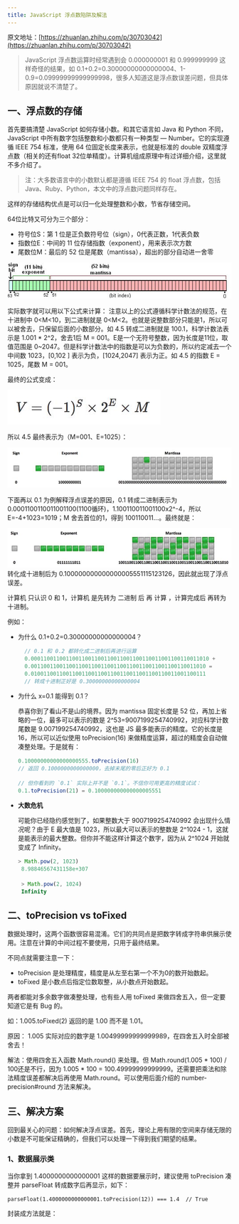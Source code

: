 ```yaml
---
title: JavaScript 浮点数陷阱及解法
---
```


原文地址：[https://zhuanlan.zhihu.com/p/30703042](https://zhuanlan.zhihu.com/p/30703042)

>JavaScript 浮点数运算时经常遇到会 0.000000001 和 0.999999999 这样奇怪的结果，如 0.1+0.2=0.30000000000000004、1-0.9=0.09999999999999998，很多人知道这是浮点数误差问题，但具体原因就说不清楚了。

## 一、浮点数的存储

首先要搞清楚 JavaScript 如何存储小数。和其它语言如 Java 和 Python 不同，JavaScript 中所有数字包括整数和小数都只有一种类型 — Number。它的实现遵循 IEEE 754 标准，使用 64 位固定长度来表示，也就是标准的 double 双精度浮点数（相关的还有float 32位单精度）。计算机组成原理中有过详细介绍，这里就不多介绍了。
>注：大多数语言中的小数默认都是遵循 IEEE 754 的 float 浮点数，包括 Java、Ruby、Python，本文中的浮点数问题同样存在。

这样的存储结构优点是可以归一化处理整数和小数，节省存储空间。

64位比特又可分为三个部分：
* 符号位S：第 1 位是正负数符号位（sign），0代表正数，1代表负数
* 指数位E：中间的 11 位存储指数（exponent），用来表示次方数
* 尾数位M：最后的 52 位是尾数（mantissa），超出的部分自动进一舍零

![](./images/v2-7267a58b29892c3b723e3d6c3f73905a_hd.jpg)

实际数字就可以用以下公式来计算：
注意以上的公式遵循科学计数法的规范，在十进制中 0<M<10，到二进制就是 0<M<2。也就是说整数部分只能是1，所以可以被舍去，只保留后面的小数部分。如 4.5 转成二进制就是 100.1，科学计数法表示是 1.001 * 2^2，舍去1后 M = 001。E是一个无符号整数，因为长度是11位，取值范围是 0~2047。但是科学计数法中的指数是可以为负数的，所以约定减去一个中间数 1023，[0,102 ] 表示为负，[1024,2047] 表示为正。如 4.5 的指数 E = 1025，尾数 M = 001。

最终的公式变成：

![](./images/v2-2038480c70ce879e866767be10d74686_hd.jpg)

所以 4.5 最终表示为（M=001、E=1025）：

![](./images/v2-356a0add175bcf4696d571a8beb2063d_hd.jpg)

下面再以 0.1 为例解释浮点误差的原因，0.1 转成二进制表示为 0.0001100110011001100(1100循环)，1.100110011001100x2^-4，所以 E=-4+1023=1019；M 舍去首位的1，得到 100110011...。最终就是：

![](./images/v2-615ad461a0e8641f1b89871e2eff87ef_hd.jpg)
转化成十进制后为 0.100000000000000005551115123126，因此就出现了浮点误差。


计算机 只认识 0 和 1，计算机 是先转为 二进制 后 再 计算 ，计算完成后 再转为 十进制。


例如：

* 为什么 0.1+0.2=0.30000000000000004？

  ```js
    // 0.1 和 0.2 都转化成二进制后再进行运算
	0.00011001100110011001100110011001100110011001100110011010 +
	0.0011001100110011001100110011001100110011001100110011010 =
	0.0100110011001100110011001100110011001100110011001100111
	// 转成十进制正好是 0.30000000000000004
  ```
  
 * 为什么 x=0.1 能得到 0.1？

	恭喜你到了看山不是山的境界。因为 mantissa 固定长度是 52 位，再加上省略的一位，最多可以表示的数是 2^53=9007199254740992，对应科学计数尾数是 9.007199254740992，这也是 JS 最多能表示的精度。它的长度是 16，所以可以近似使用 toPrecision(16) 来做精度运算，超过的精度会自动做凑整处理。于是就有：
	
	```js 
	0.10000000000000000555.toPrecision(16)
	// 返回 0.1000000000000000，去掉末尾的零后正好为 0.1

	// 但你看到的 `0.1` 实际上并不是 `0.1`。不信你可用更高的精度试试：
	0.1.toPrecision(21) = 0.100000000000000005551
	```
 * **大数危机**

   可能你已经隐约感觉到了，如果整数大于 9007199254740992 会出现什么情况呢？由于 E 最大值是 1023，所以最大可以表示的整数是 2^1024 - 1，这就是能表示的最大整数。但你并不能这样计算这个数字，因为从 2^1024 开始就变成了 Infinity。
   
   ```js
   > Math.pow(2, 1023)
	8.98846567431158e+307

	> Math.pow(2, 1024)
	Infinity
   ```
   
 ## 二、toPrecision vs toFixed
 数据处理时，这两个函数很容易混淆。它们的共同点是把数字转成字符串供展示使用。注意在计算的中间过程不要使用，只用于最终结果。
 
 不同点就需要注意一下：
 
 * toPrecision 是处理精度，精度是从左至右第一个不为0的数开始数起。
 * toFixed 是小数点后指定位数取整，从小数点开始数起。

两者都能对多余数字做凑整处理，也有些人用 toFixed 来做四舍五入，但一定要知道它是有 Bug 的。

如：1.005.toFixed(2) 返回的是 1.00 而不是 1.01。

原因： 1.005 实际对应的数字是 1.00499999999999989，在四舍五入时全部被舍去！

解法：使用四舍五入函数 Math.round() 来处理。但 Math.round(1.005 * 100) / 100还是不行，因为 1.005 * 100 = 100.49999999999999。还需要把乘法和除法精度误差都解决后再使用 Math.round。可以使用后面介绍的 number-precision#round 方法来解决。

## 三、解决方案

回到最关心的问题：如何解决浮点误差。首先，理论上用有限的空间来存储无限的小数是不可能保证精确的，但我们可以处理一下得到我们期望的结果。

### 1、数据展示类
当你拿到 1.4000000000000001 这样的数据要展示时，建议使用 toPrecision 凑整并 parseFloat 转成数字后再显示，如下：

```js?linenums
parseFloat(1.4000000000000001.toPrecision(12)) === 1.4  // True
```

封装成方法就是：